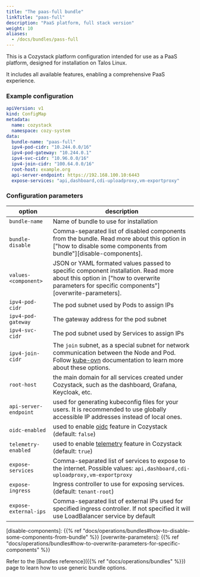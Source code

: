 ```yaml
---
title: "The paas-full bundle"
linkTitle: "paas-full"
description: "PaaS platform, full stack version"
weight: 10
aliases:
  - /docs/bundles/pass-full
---
```


This is a Cozystack platform configuration intended for use as a PaaS platform, designed for installation on Talos Linux.

It includes all available features, enabling a comprehensive PaaS experience.

### Example configuration

```yaml
apiVersion: v1
kind: ConfigMap
metadata:
  name: cozystack
  namespace: cozy-system
data:
  bundle-name: "paas-full"
  ipv4-pod-cidr: "10.244.0.0/16"
  ipv4-pod-gateway: "10.244.0.1"
  ipv4-svc-cidr: "10.96.0.0/16"
  ipv4-join-cidr: "100.64.0.0/16"
  root-host: example.org
  api-server-endpoint: https://192.168.100.10:6443
  expose-services: "api,dashboard,cdi-uploadproxy,vm-exportproxy"
```

### Configuration parameters

| option | description                                                                                                                                                                                                                |
|--------|----------------------------------------------------------------------------------------------------------------------------------------------------------------------------------------------------------------------------|
| `bundle-name` | Name of bundle to use for installation                                                                                                                                                                                     |
| `bundle-disable` | Comma-separated list of disabled components from the bundle. Read more about this option in ["how to disable some components from bundle"][disable-components].                     |
| `values-<component>` | JSON or YAML formated values passed to specific component installation. Read more about this option in ["how to overwrite parameters for specific components"][overwrite-parameters]. |
| `ipv4-pod-cidr` | The pod subnet used by Pods to assign IPs                                                                                                                                                                                  |
| `ipv4-pod-gateway` | The gateway address for the pod subnet                                                                                                                                                                                     |
| `ipv4-svc-cidr` | The pod subnet used by Services to assign IPs                                                                                                                                                                              |
| `ipv4-join-cidr` | The `join` subnet, as a special subnet for network communication between the Node and Pod. Follow [kube-ovn](https://kubeovn.github.io/docs/en/guide/subnet/#join-subnet) documentation to learn more about these options. |
| `root-host` | the main domain for all services created under Cozystack, such as the dashboard, Grafana, Keycloak, etc.                                                                                                                   |
| `api-server-endpoint` | used for generating kubeconfig files for your users. It is recommended to use globally accessible IP addresses instead of local ones.                                                                                      |
| `oidc-enabled` | used to enable [oidc](/docs/operations/oidc/) feature in Cozystack (default: `false`)                                                                                                                                      |
| `telemetry-enabled` | used to enable [telemetry](/docs/operations/telemetry/) feature in Cozystack (default: `true`)                                                                                                                             |
| `expose-services` | Comma-separated list of services to expose to the internet. Possible values: `api,dashboard,cdi-uploadproxy,vm-exportproxy` |
| `expose-ingress` | Ingress controller to use for exposing services. (default: `tenant-root`) |
| `expose-external-ips` | Comma-separated list of external IPs used for specified ingress controller. If not specified it will use LoadBalancer service by default |

[disable-components]: {{% ref "docs/operations/bundles#how-to-disable-some-components-from-bundle" %}}
[overwrite-parameters]: {{% ref "docs/operations/bundles#how-to-overwrite-parameters-for-specific-components" %}}

Refer to the [Bundles reference]({{% ref "docs/operations/bundles" %}}) page to learn how to use generic bundle options.
